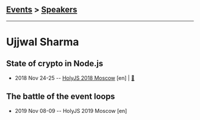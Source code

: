 ## [Events](../README.md) > [Speakers](../speakers.md)
---

# Ujjwal Sharma

## State of crypto in Node.js
- 2018 Nov 24-25 -- [HolyJS 2018 Moscow](https://www.youtube.com/watch?v=8oWCX1dqZ-k) [en] | [:notebook:](https://assets.ctfassets.net/nn534z2fqr9f/41ds97ACOkSouGWAUecqeI/3dae96801e0d7ea60d334c27a8db6844/Ujjwal_Sharma_State_of_crypto_in_Node.js.pdf)  
## The battle of the event loops
- 2019 Nov 08-09 -- HolyJS 2019 Moscow [en]   
